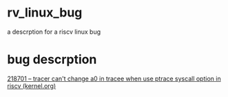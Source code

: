 # rv_linux_bug
a descrption for a riscv linux bug



# bug descrption

[218701 – tracer can't change a0 in tracee when use ptrace syscall option in riscv (kernel.org)](https://bugzilla.kernel.org/show_bug.cgi?id=218701)
